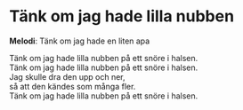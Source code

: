 # Tänk om jag hade lilla nubben

**Melodi**: Tänk om jag hade en liten apa

Tänk om jag hade lilla nubben på ett snöre i halsen.  
Tänk om jag hade lilla nubben på ett snöre i halsen.  
Jag skulle dra den upp och ner,  
så att den kändes som många fler.  
Tänk om jag hade lilla nubben på ett snöre i halsen.

